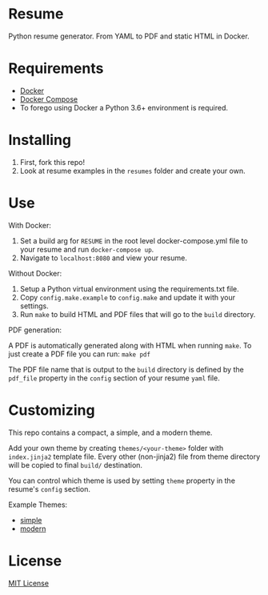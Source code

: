 Resume
======

Python resume generator. From YAML to PDF and static HTML in Docker.

# Requirements

* [Docker](https://www.docker.com/)
* [Docker Compose](https://docs.docker.com/compose/install/)
* To forego using Docker a Python 3.6+ environment is required.

# Installing

1. First, fork this repo!
2. Look at resume examples in the `resumes` folder and create your own.

# Use

With Docker:

1. Set a build arg for `RESUME` in the root level docker-compose.yml file to your resume and run `docker-compose up`.
2. Navigate to `localhost:8080` and view your resume.

Without Docker:

1. Setup a Python virtual environment using the requirements.txt file.
2. Copy `config.make.example` to `config.make` and update it with your settings.
3. Run `make` to build HTML and PDF files that will go to the `build` directory.

PDF generation:

A PDF is automatically generated along with HTML when running `make`.
To just create a PDF file you can run: `make pdf`

The PDF file name that is output to the `build` directory is defined by the `pdf_file` property in the `config` section of your resume `yaml` file.

# Customizing

This repo contains a compact, a simple, and a modern theme.

Add your own theme by creating `themes/<your-theme>` folder with `index.jinja2` template file.
Every other (non-jinja2) file from theme directory will be copied to final `build/` destination.

You can control which theme is used by setting `theme` property in the resume's `config` section.

Example Themes:

* [simple](http://resume.hanula.com/)
* [modern](https://resume.jordanpiel.net/)

# License

[MIT License](https://github.com/JBenPiel/resume/blob/master/LICENSE)
